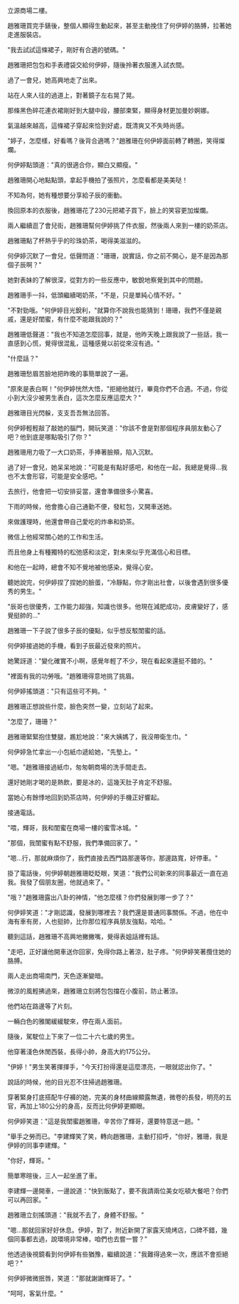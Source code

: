 
立源商場二樓。

趙雅珊買完手錶後，整個人顯得生動起來，甚至主動挽住了何伊婷的胳膊，拉著她走進服裝店。

"我去試試這條裙子，剛好有合適的號碼。"

趙雅珊把包包和手表禮袋交給何伊婷，隨後拎著衣服進入試衣間。

過了一會兒，她高興地走了出來。

站在人來人往的過道上，對著鏡子左右晃了晃。

那條黑色碎花連衣裙剛好到大腿中段，腰部束緊，顯得身材更加曼妙婀娜。

氣溫越來越高，這條裙子穿起來恰到好處，既清爽又不失時尚感。

"婷子，怎麼樣，好看嗎？後背合適嗎？"趙雅珊在何伊婷面前轉了轉圈，笑得燦爛。

何伊婷點頭道："真的很適合你，顯白又顯瘦。"

趙雅珊開心地點點頭，拿起手機拍了張照片，怎麼看都是美美哒！

不知為何，她有種想要分享給子辰的衝動。

換回原本的衣服後，趙雅珊花了230元把裙子買下，臉上的笑容更加燦爛。

兩人繼續逛了會兒街，趙雅珊幫何伊婷挑了件衣服，然後兩人來到一樓的奶茶店。

趙雅珊點了杯熱乎乎的珍珠奶茶，喝得美滋滋的。

何伊婷沉默了一會兒，低聲問道："珊珊，說實話，你之前不開心，是不是因為那個子辰啊？"

她對表妹的了解很深，從對方的一些反應中，敏銳地察覺到其中的問題。

趙雅珊手一抖，低頭繼續喝奶茶，"不是，只是單純心情不好。"

"不對勁哦。"何伊婷目光銳利，"就算你不說我也能猜到！珊珊，我們不僅是親戚，還是好閨蜜，有什麼不能跟我說的？"

趙雅珊低聲道："我也不知道怎麼回事，就是，他昨天晚上跟我說了一些話，我一直感到心慌，覺得很混亂，這種感覺以前從來沒有過。"

"什麼話？"

趙雅珊愁眉苦臉地把昨晚的事簡單說了一遍。

"原來是表白啊！"何伊婷恍然大悟，"拒絕他就行，畢竟你們不合適。不過，你從小到大沒少被男生表白，這次怎麼反應這麼大？"

趙雅珊目光閃躲，支支吾吾無法回答。

何伊婷輕輕敲了敲她的腦門，開玩笑道："你該不會是對那個程序員朋友動心了吧？他到底是哪點吸引了你？"

趙雅珊用力吸了一大口奶茶，手捧著臉頰，陷入沉默。

過了好一會兒，她呆呆地說："可能是有點好感吧，和他在一起，我總是覺得…我也不太會形容，可能是安全感吧。"

去旅行，他會把一切安排妥當，還會準備很多小驚喜。

下雨的時候，他會擔心自己通勤不便，發紅包，又開車送她。

來做護理時，他還會帶自己愛吃的炸串和奶茶。

微信上他經常關心她的工作和生活。

而且他身上有種獨特的松弛感和淡定，對未來似乎充滿信心和目標。

和他在一起時，總會不知不覺地被他感染，覺得心安。

聽她說完，何伊婷捏了捏她的臉蛋，"冷靜點，你才剛出社會，以後會遇到很多優秀的男生。"

"辰哥也很優秀，工作能力超強，知識也很多。他現在減肥成功，皮膚變好了，感覺挺帥的…"

趙雅珊一下子說了很多子辰的優點，似乎想反駁閨蜜的話。

何伊婷接過她的手機，看到子辰最近發來的照片。

她驚訝道："變化確實不小啊，感覺年輕了不少，現在看起來還挺不錯的。"

"裡面有我的功勞哦。"趙雅珊得意地挑了挑眉。

何伊婷搖頭道："只有這些可不夠。"

趙雅珊正想說些什麼，臉色突然一變，立刻站了起來。

"怎麼了，珊珊？"

趙雅珊緊緊抱住雙腿，尷尬地說："來大姨媽了，我沒帶衛生巾。"

何伊婷急忙拿出一小包紙巾遞給她，"先墊上。"

"嗯。"趙雅珊接過紙巾，匆匆朝商場的洗手間走去。

還好她剛才喝的是熱飲，要是冰的，這幾天肚子肯定不舒服。

當她心有餘悸地回到奶茶店時，何伊婷的手機正好響起。

接通電話。

"喂，輝哥，我和閨蜜在商場一樓的蜜雪冰城。"

"那個，我閨蜜有點不舒服，我們準備回家了。"

"嗯…行，那就麻煩你了，我們直接去西門路那邊等你，那邊路寬，好停車。"

掛了電話後，何伊婷朝趙雅珊眨眨眼，笑道："我們公司新來的同事最近一直在追我。我發了個朋友圈，他就過來了。"

"哦？"趙雅珊露出八卦的神情，"他怎麼樣？你們發展到哪一步了？"

何伊婷笑道："才剛認識，發展到哪裡去？我們還是普通同事關係。不過，他在中海有車有房，人也挺帥，比你那位程序員朋友強點，哈哈。"

聽到這話，趙雅珊不高興地撇撇嘴，覺得表姐話裡有話。

"走吧，正好讓他開車送你回家，免得你路上著涼，肚子疼。"何伊婷笑著攬住她的胳膊。

兩人走出商場南門，天色逐漸變暗。

微涼的風輕拂過來，趙雅珊立刻將包包擋在小腹前，防止著涼。

他們站在路邊等了片刻。

一輛白色的雅閣緩緩駛來，停在兩人面前。

隨後，駕駛位上下來了一位二十六七歲的男生。

他穿著淺色休閒西裝，長得小帥，身高大約175公分。

"伊婷！"男生笑著揮揮手，"今天打扮得還是這麼漂亮，一眼就認出你了。"

說話的時候，他的目光忍不住掃過趙雅珊。

穿著緊身打底搭配牛仔褲的她，完美的身材曲線顯露無遺，微卷的長發，明亮的五官，再加上180公分的身高，反而比何伊婷更顯眼。

何伊婷笑道："這是我閨蜜趙雅珊，辛苦你了輝哥，還要特意送一趟。"

"舉手之勞而已。"李建輝笑了笑，轉向趙雅珊，主動打招呼，"你好，雅珊，我是伊婷的同事李建輝。"

"你好，輝哥。"

簡單寒暄後，三人一起坐進了車。

李建輝一邊開車，一邊說道："快到飯點了，要不我請兩位美女吃頓大餐吧？你們可以再回家。"

趙雅珊立刻搖頭道："我就不去了，身體不舒服。"

"嗯…那就回家好好休息。伊婷，對了，附近新開了家露天燒烤店，口碑不錯，幾個同事都去過，說環境非常棒，咱們也去嘗一嘗？"

他透過後視鏡看到何伊婷有些猶豫，繼續說道："我難得過來一次，應該不會拒絕吧？"

何伊婷微微抿唇，笑道："那就謝謝輝哥了。"

"呵呵，客氣什麼。"